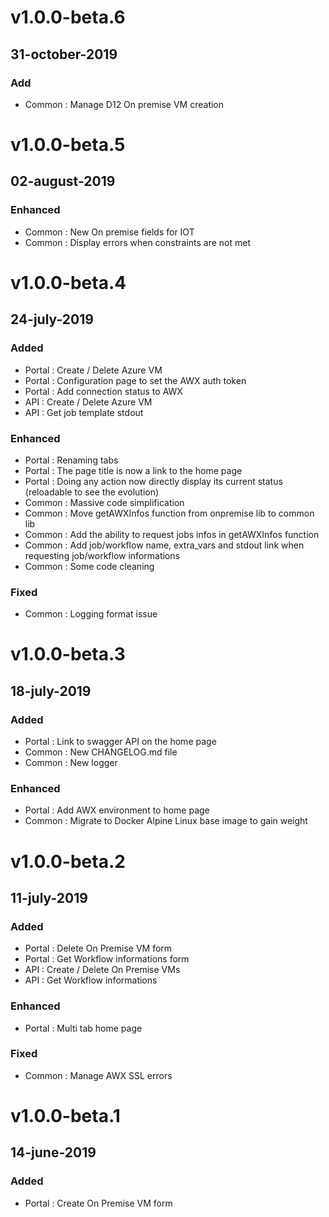 # v1.0.0-beta.6
## 31-october-2019
### Add
- Common : Manage D12 On premise VM creation

# v1.0.0-beta.5
## 02-august-2019
### Enhanced
- Common : New On premise fields for IOT
- Common : Display errors when constraints are not met

# v1.0.0-beta.4
## 24-july-2019
### Added
- Portal : Create / Delete Azure VM
- Portal : Configuration page to set the AWX auth token
- Portal : Add connection status to AWX
- API : Create / Delete Azure VM
- API : Get job template stdout
### Enhanced
- Portal : Renaming tabs
- Portal : The page title is now a link to the home page
- Portal : Doing any action now directly display its current status (reloadable to see the evolution)
- Common : Massive code simplification
- Common : Move getAWXInfos function from onpremise lib to common lib
- Common : Add the ability to request jobs infos in getAWXInfos function
- Common : Add job/workflow name, extra_vars and stdout link when requesting job/workflow informations
- Common : Some code cleaning
### Fixed
- Common : Logging format issue

# v1.0.0-beta.3
## 18-july-2019
### Added
- Portal : Link to swagger API on the home page
- Common : New CHANGELOG.md file
- Common : New logger
### Enhanced
- Portal : Add AWX environment to home page
- Common : Migrate to Docker Alpine Linux base image to gain weight

# v1.0.0-beta.2
## 11-july-2019
### Added
- Portal : Delete On Premise VM form
- Portal : Get Workflow informations form
- API : Create / Delete On Premise VMs
- API : Get Workflow informations
### Enhanced
- Portal : Multi tab home page
### Fixed
- Common : Manage AWX SSL errors

# v1.0.0-beta.1
## 14-june-2019
### Added
- Portal : Create On Premise VM form











